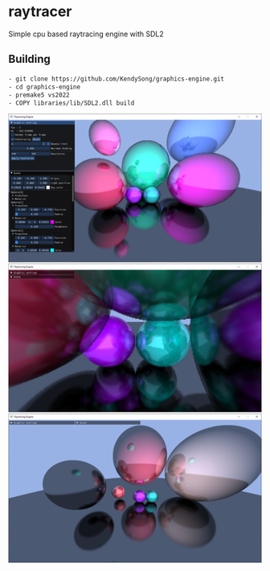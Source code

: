 # raytracer
Simple cpu based raytracing engine with SDL2

## Building
```git
- git clone https://github.com/KendySong/graphics-engine.git
- cd graphics-engine
- premake5 vs2022
- COPY libraries/lib/SDL2.dll build
```

<img src="/screenshots/low-resolution.png">
<img src="/screenshots/reflect.png">
<img src="/screenshots/high-resolution.png">
